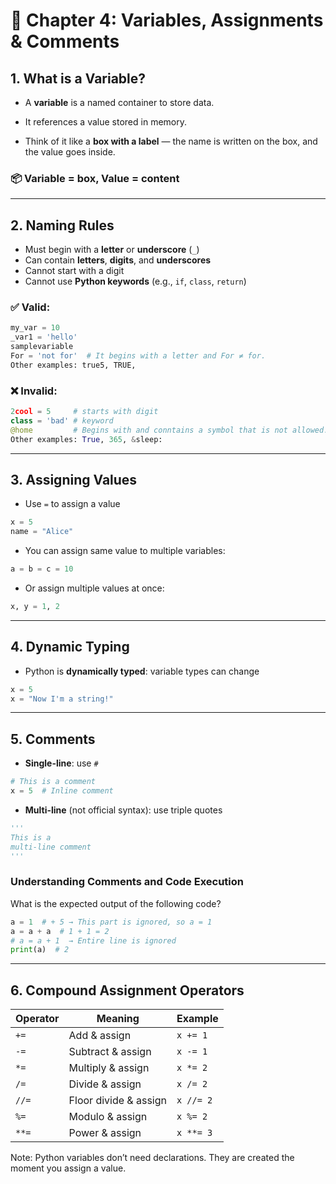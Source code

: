 # 💬 Chapter 4: Variables, Assignments & Comments

## 1. What is a Variable?
- A **variable** is a named container to store data.
- It references a value stored in memory.
  
- Think of it like a **box with a label** — the name is written on the box, and the value goes inside.

### 📦 Variable = box, Value = content

---

## 2. Naming Rules
- Must begin with a **letter** or **underscore** (`_`)
- Can contain **letters**, **digits**, and **underscores**
- Cannot start with a digit
- Cannot use **Python keywords** (e.g., `if`, `class`, `return`)

### ✅ Valid:
```python
my_var = 10
_var1 = 'hello'
samplevariable
For = 'not for'  # It begins with a letter and For ≠ for.
Other examples: true5, TRUE, 

```

### ❌ Invalid:
```python
2cool = 5     # starts with digit
class = 'bad' # keyword
@home         # Begins with and conntains a symbol that is not allowed.
Other examples: True, 365, &sleep:
```

---

## 3. Assigning Values
- Use `=` to assign a value
```python
x = 5
name = "Alice"
```

- You can assign same value to multiple variables:
```python
a = b = c = 10
```

- Or assign multiple values at once:
```python
x, y = 1, 2
```

---

## 4. Dynamic Typing
- Python is **dynamically typed**: variable types can change
```python
x = 5
x = "Now I'm a string!"
```

---

## 5. Comments
- **Single-line**: use `#`
```python
# This is a comment
x = 5  # Inline comment
```

- **Multi-line** (not official syntax): use triple quotes
```python
'''
This is a 
multi-line comment
'''
```


### Understanding Comments and Code Execution

What is the expected output of the following code?

```python
a = 1  # + 5 → This part is ignored, so a = 1
a = a + a  # 1 + 1 = 2
# a = a + 1  → Entire line is ignored
print(a)  # 2
```

---

## 6. Compound Assignment Operators
| Operator | Meaning                | Example       |
|----------|------------------------|---------------|
| `+=`     | Add & assign           | `x += 1`      |
| `-=`     | Subtract & assign      | `x -= 1`      |
| `*=`     | Multiply & assign      | `x *= 2`      |
| `/=`     | Divide & assign        | `x /= 2`      |
| `//=`    | Floor divide & assign  | `x //= 2`     |
| `%=`     | Modulo & assign        | `x %= 2`      |
| `**=`    | Power & assign         | `x **= 3`     |

Note: Python variables don’t need declarations. They are created the moment you assign a value.
